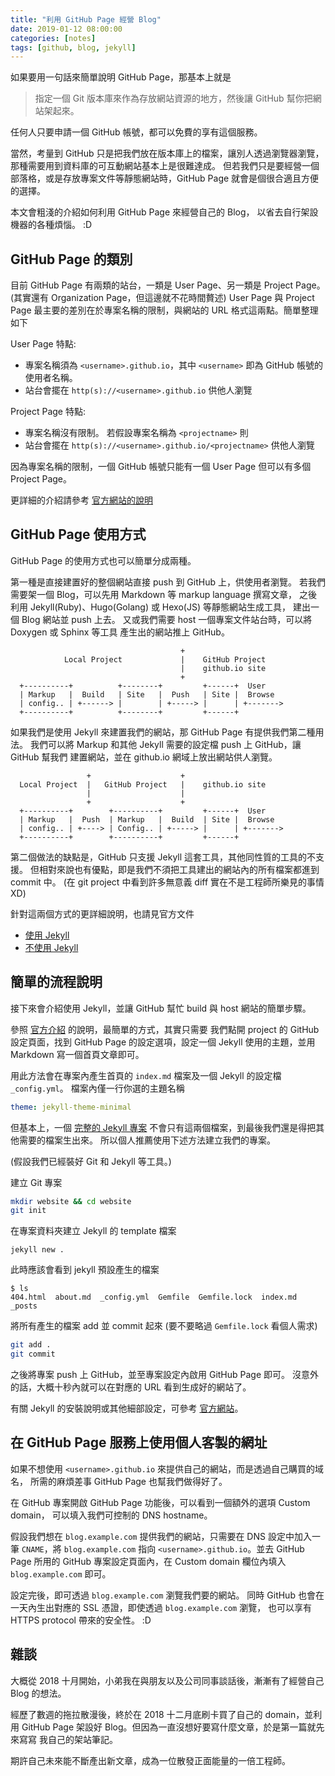 ```yaml
---
title: "利用 GitHub Page 經營 Blog"
date: 2019-01-12 08:00:00
categories: [notes]
tags: [github, blog, jekyll]
---
```


如果要用一句話來簡單說明 GitHub Page，那基本上就是

> 指定一個 Git 版本庫來作為存放網站資源的地方，然後讓 GitHub 幫你把網站架起來。

任何人只要申請一個 GitHub 帳號，都可以免費的享有這個服務。

當然，考量到 GitHub 只是把我們放在版本庫上的檔案，讓別人透過瀏覽器瀏覽，
那種需要用到資料庫的可互動網站基本上是很難達成。
但若我們只是要經營一個部落格，或是存放專案文件等靜態網站時，GitHub Page
就會是個很合適且方便的選擇。

本文會粗淺的介紹如何利用 GitHub Page 來經營自己的 Blog，
以省去自行架設機器的各種煩惱。 :D

## GitHub Page 的類別

目前 GitHub Page 有兩類的站台，一類是 User Page、另一類是 Project Page。
(其實還有 Organization Page，但這邊就不花時間贅述) User Page 與 Project Page
最主要的差別在於專案名稱的限制，與網站的 URL 格式這兩點。簡單整理如下

User Page 特點:

- 專案名稱須為 `<username>.github.io`，其中 `<username>` 即為 GitHub 帳號的使用者名稱。
- 站台會擺在 `http(s)://<username>.github.io` 供他人瀏覽

Project Page 特點:

- 專案名稱沒有限制。 若假設專案名稱為 `<projectname>` 則
- 站台會擺在 `http(s)://<username>.github.io/<projectname>` 供他人瀏覽

因為專案名稱的限制，一個 GitHub 帳號只能有一個 User Page 但可以有多個 Project Page。

更詳細的介紹請參考 [官方網站的說明](https://help.github.com/articles/user-organization-and-project-pages/)

## GitHub Page 使用方式

GitHub Page 的使用方式也可以簡單分成兩種。

第一種是直接建置好的整個網站直接 push 到 GitHub 上，供使用者瀏覽。
若我們需要架一個 Blog，可以先用 Markdown 等 markup language 撰寫文章，
之後利用 Jekyll(Ruby)、Hugo(Golang) 或 Hexo(JS) 等靜態網站生成工具，
建出一個 Blog 網站並 push 上去。
又或我們需要 host 一個專案文件站台時，可以將 Doxygen 或 Sphinx 等工具
產生出的網站推上 GitHub。

```
                                      +
            Local Project             |    GitHub Project
                                      |    github.io site
                                      +
  +----------+          +--------+         +------+  User
  | Markup   |  Build   | Site   |  Push   | Site |  Browse
  | config.. | +------> |        | +-----> |      | +------->
  +----------+          +--------+         +------+
```

如果我們是使用 Jekyll 來建置我們的網站，那 GitHub Page 有提供我們第二種用法。
我們可以將 Markup 和其他 Jekyll 需要的設定檔 push 上 GitHub，讓 GitHub 幫我們
建置網站，並在 github.io 網域上放出網站供人瀏覽。

```
                 +                    +
  Local Project  |   GitHub Project   |    github.io site
                 |                    |
                 +                    +
  +----------+        +----------+         +------+  User
  | Markup   |  Push  | Markup   |  Build  | Site |  Browse
  | config.. | +----> | Config.. | +-----> |      | +------->
  +----------+        +----------+         +------+
```

第二個做法的缺點是，GitHub 只支援 Jekyll 這套工具，其他同性質的工具的不支援。
但相對來說也有優點，即是我們不須把工具建出的網站內的所有檔案都進到 commit 中。
(在 git project 中看到許多無意義 diff 實在不是工程師所樂見的事情 XD)

針對這兩個方式的更詳細說明，也請見官方文件

- [使用 Jekyll](https://help.github.com/articles/about-github-pages-and-jekyll/)
- [不使用 Jekyll](https://help.github.com/articles/using-a-static-site-generator-other-than-jekyll/)

## 簡單的流程說明

接下來會介紹使用 Jekyll，並讓 GitHub 幫忙 build 與 host 網站的簡單步驟。

參照 [官方介紹](https://pages.github.com/) 的說明，最簡單的方式，其實只需要
我們點開 project 的 GitHub 設定頁面，找到 GitHub Page 的設定選項，設定一個
Jekyll 使用的主題，並用 Markdown 寫一個首頁文章即可。

用此方法會在專案內產生首頁的 `index.md` 檔案及一個 Jekyll 的設定檔 `_config.yml`。
檔案內僅一行你選的主題名稱

``` yaml
theme: jekyll-theme-minimal
```

但基本上，一個 [完整的 Jekyll 專案](https://jekyllrb.com/docs/structure/)
不會只有這兩個檔案，到最後我們還是得把其他需要的檔案生出來。
所以個人推薦使用下述方法建立我們的專案。

(假設我們已經裝好 Git 和 Jekyll 等工具。)

建立 Git 專案

``` sh
mkdir website && cd website
git init
```

在專案資料夾建立 Jekyll 的 template 檔案

```
jekyll new .
```

此時應該會看到 jekyll 預設產生的檔案

```
$ ls
404.html  about.md  _config.yml  Gemfile  Gemfile.lock  index.md  _posts
```

將所有產生的檔案 add 並 commit 起來
(要不要略過 `Gemfile.lock` 看個人需求)

``` sh
git add .
git commit
```

之後將專案 push 上 GitHub，並至專案設定內啟用 GitHub Page 即可。
沒意外的話，大概十秒內就可以在對應的 URL 看到生成好的網站了。

有關 Jekyll 的安裝說明或其他細部設定，可參考 [官方網站](https://jekyllrb.com/)。

## 在 GitHub Page 服務上使用個人客製的網址

如果不想使用 `<username>.github.io` 來提供自己的網站，而是透過自己購買的域名，
所需的麻煩差事 GitHub Page 也幫我們做得好了。

在 GitHub 專案開啟 GitHub Page 功能後，可以看到一個額外的選項 Custom domain，
可以填入我們可控制的 DNS hostname。

假設我們想在 `blog.example.com` 提供我們的網站，只需要在 DNS 設定中加入一筆
`CNAME`，將 `blog.example.com` 指向 `<username>.github.io`。並去 GitHub Page
所用的 GitHub 專案設定頁面內，在 Custom domain 欄位內填入 `blog.example.com` 即可。

設定完後，即可透過 `blog.example.com` 瀏覽我們要的網站。
同時 GitHub 也會在一天內生出對應的 SSL 憑證，即使透過 `blog.example.com` 瀏覽，
也可以享有 HTTPS protocol 帶來的安全性。 :D

## 雜談

大概從 2018 十月開始，小弟我在與朋友以及公司同事談話後，漸漸有了經營自己 Blog 的想法。

經歷了數週的拖拉散漫後，終於在 2018 十二月底刷卡買了自己的 domain，並利用
GitHub Page 架設好 Blog。但因為一直沒想好要寫什麼文章，於是第一篇就先來寫寫
我自己的架站筆記。

期許自己未來能不斷產出新文章，成為一位散發正面能量的一倍工程師。
